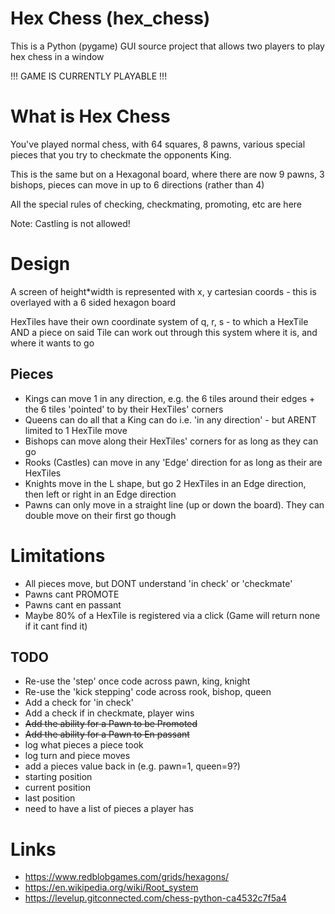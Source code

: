 # Hex Chess (hex_chess)

This is a Python (pygame) GUI source project that allows two players to play hex chess in a window

!!! GAME IS CURRENTLY PLAYABLE !!!

# What is Hex Chess

You've played normal chess, with 64 squares, 8 pawns, various special pieces that you try to checkmate the opponents King.

This is the same but on a Hexagonal board, where there are now 9 pawns, 3 bishops, pieces can move in up to 6 directions (rather than 4)

All the special rules of checking, checkmating, promoting, etc are here

Note: Castling is not allowed!

# Design

A screen of height*width is represented with x, y cartesian coords - this is overlayed with a 6 sided hexagon board

HexTiles have their own coordinate system of q, r, s - to which a HexTile AND a piece on said Tile can work out through this system where it is, and where it wants to go

## Pieces
- Kings can move 1 in any direction, e.g. the 6 tiles around their edges + the 6 tiles 'pointed' to by their HexTiles' corners
- Queens can do all that a King can do i.e. 'in any direction' - but ARENT limited to 1 HexTile move
- Bishops can move along their HexTiles' corners for as long as they can go
- Rooks (Castles) can move in any 'Edge' direction for as long as their are HexTiles
- Knights move in the L shape, but go 2 HexTiles in an Edge direction, then left or right in an Edge direction
- Pawns can only move in a straight line (up or down the board). They can double move on their first go though

# Limitations
- All pieces move, but DONT understand 'in check' or 'checkmate'
- Pawns cant PROMOTE
- Pawns cant en passant
- Maybe 80% of a HexTile is registered via a click (Game will return none if it cant find it)

## TODO
- Re-use the 'step' once code across pawn, king, knight
- Re-use the 'kick stepping' code across rook, bishop, queen
- Add a check for 'in check'
- Add a check if in checkmate, player wins
- ~~Add the ability for a Pawn to be Promoted~~
- ~~Add the ability for a Pawn to En passant~~
- log what pieces a piece took
- log turn and piece moves
- add a pieces value back in (e.g. pawn=1, queen=9?)
- starting position
- current position
- last position
- need to have a list of pieces a player has

# Links
- https://www.redblobgames.com/grids/hexagons/
- https://en.wikipedia.org/wiki/Root_system
- https://levelup.gitconnected.com/chess-python-ca4532c7f5a4
